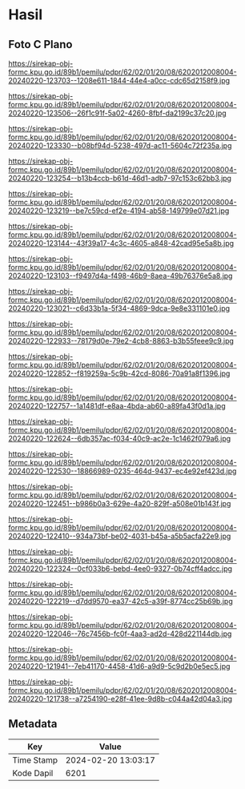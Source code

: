 # Hasil

## Foto C Plano

https://sirekap-obj-formc.kpu.go.id/89b1/pemilu/pdpr/62/02/01/20/08/6202012008004-20240220-123703--1208e611-1844-44e4-a0cc-cdc65d2158f9.jpg

https://sirekap-obj-formc.kpu.go.id/89b1/pemilu/pdpr/62/02/01/20/08/6202012008004-20240220-123506--26f1c91f-5a02-4260-8fbf-da2199c37c20.jpg

https://sirekap-obj-formc.kpu.go.id/89b1/pemilu/pdpr/62/02/01/20/08/6202012008004-20240220-123330--b08bf94d-5238-497d-ac11-5604c72f235a.jpg

https://sirekap-obj-formc.kpu.go.id/89b1/pemilu/pdpr/62/02/01/20/08/6202012008004-20240220-123254--b13b4ccb-b61d-46d1-adb7-97c153c62bb3.jpg

https://sirekap-obj-formc.kpu.go.id/89b1/pemilu/pdpr/62/02/01/20/08/6202012008004-20240220-123219--be7c59cd-ef2e-4194-ab58-149799e07d21.jpg

https://sirekap-obj-formc.kpu.go.id/89b1/pemilu/pdpr/62/02/01/20/08/6202012008004-20240220-123144--43f39a17-4c3c-4605-a848-42cad95e5a8b.jpg

https://sirekap-obj-formc.kpu.go.id/89b1/pemilu/pdpr/62/02/01/20/08/6202012008004-20240220-123103--f9497d4a-f498-46b9-8aea-49b76376e5a8.jpg

https://sirekap-obj-formc.kpu.go.id/89b1/pemilu/pdpr/62/02/01/20/08/6202012008004-20240220-123021--c6d33b1a-5f34-4869-9dca-9e8e331101e0.jpg

https://sirekap-obj-formc.kpu.go.id/89b1/pemilu/pdpr/62/02/01/20/08/6202012008004-20240220-122933--78179d0e-79e2-4cb8-8863-b3b55feee9c9.jpg

https://sirekap-obj-formc.kpu.go.id/89b1/pemilu/pdpr/62/02/01/20/08/6202012008004-20240220-122852--f819259a-5c9b-42cd-8086-70a91a8f1396.jpg

https://sirekap-obj-formc.kpu.go.id/89b1/pemilu/pdpr/62/02/01/20/08/6202012008004-20240220-122757--1a1481df-e8aa-4bda-ab60-a89fa43f0d1a.jpg

https://sirekap-obj-formc.kpu.go.id/89b1/pemilu/pdpr/62/02/01/20/08/6202012008004-20240220-122624--6db357ac-f034-40c9-ac2e-1c1462f079a6.jpg

https://sirekap-obj-formc.kpu.go.id/89b1/pemilu/pdpr/62/02/01/20/08/6202012008004-20240220-122530--18866989-0235-464d-9437-ec4e92ef423d.jpg

https://sirekap-obj-formc.kpu.go.id/89b1/pemilu/pdpr/62/02/01/20/08/6202012008004-20240220-122451--b986b0a3-629e-4a20-829f-a508e01b143f.jpg

https://sirekap-obj-formc.kpu.go.id/89b1/pemilu/pdpr/62/02/01/20/08/6202012008004-20240220-122410--934a73bf-be02-4031-b45a-a5b5acfa22e9.jpg

https://sirekap-obj-formc.kpu.go.id/89b1/pemilu/pdpr/62/02/01/20/08/6202012008004-20240220-122324--0cf033b6-bebd-4ee0-9327-0b74cff4adcc.jpg

https://sirekap-obj-formc.kpu.go.id/89b1/pemilu/pdpr/62/02/01/20/08/6202012008004-20240220-122219--d7dd9570-ea37-42c5-a39f-8774cc25b69b.jpg

https://sirekap-obj-formc.kpu.go.id/89b1/pemilu/pdpr/62/02/01/20/08/6202012008004-20240220-122046--76c7456b-fc0f-4aa3-ad2d-428d221144db.jpg

https://sirekap-obj-formc.kpu.go.id/89b1/pemilu/pdpr/62/02/01/20/08/6202012008004-20240220-121941--7eb41170-4458-41d6-a9d9-5c9d2b0e5ec5.jpg

https://sirekap-obj-formc.kpu.go.id/89b1/pemilu/pdpr/62/02/01/20/08/6202012008004-20240220-121738--a7254190-e28f-41ee-9d8b-c044a42d04a3.jpg


## Metadata

| Key        | Value               |
| ---------- | ------------------- |
| Time Stamp | 2024-02-20 13:03:17 |
| Kode Dapil | 6201                |



